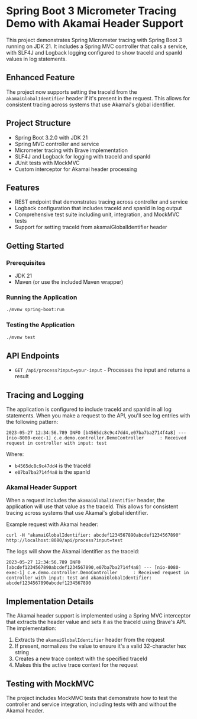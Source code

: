 # Spring Boot 3 Micrometer Tracing Demo with Akamai Header Support

This project demonstrates Spring Micrometer tracing with Spring Boot 3 running on JDK 21. It includes a Spring MVC controller that calls a service, with SLF4J and Logback logging configured to show traceId and spanId values in log statements.

## Enhanced Feature
The project now supports setting the traceId from the `akamaiGlobalIdentifier` header if it's present in the request. This allows for consistent tracing across systems that use Akamai's global identifier.

## Project Structure

- Spring Boot 3.2.0 with JDK 21
- Spring MVC controller and service
- Micrometer tracing with Brave implementation
- SLF4J and Logback for logging with traceId and spanId
- JUnit tests with MockMVC
- Custom interceptor for Akamai header processing

## Features

- REST endpoint that demonstrates tracing across controller and service
- Logback configuration that includes traceId and spanId in log output
- Comprehensive test suite including unit, integration, and MockMVC tests
- Support for setting traceId from akamaiGlobalIdentifier header

## Getting Started

### Prerequisites

- JDK 21
- Maven (or use the included Maven wrapper)

### Running the Application

```bash
./mvnw spring-boot:run
```

### Testing the Application

```bash
./mvnw test
```

## API Endpoints

- `GET /api/process?input=your-input` - Processes the input and returns a result

## Tracing and Logging

The application is configured to include traceId and spanId in all log statements. When you make a request to the API, you'll see log entries with the following pattern:

```
2023-05-27 12:34:56.789 INFO [b4565dc8c9c47dd4,e07ba7ba2714f4a8] --- [nio-8080-exec-1] c.e.demo.controller.DemoController      : Received request in controller with input: test
```

Where:
- `b4565dc8c9c47dd4` is the traceId
- `e07ba7ba2714f4a8` is the spanId

### Akamai Header Support

When a request includes the `akamaiGlobalIdentifier` header, the application will use that value as the traceId. This allows for consistent tracing across systems that use Akamai's global identifier.

Example request with Akamai header:

```
curl -H "akamaiGlobalIdentifier: abcdef1234567890abcdef1234567890" http://localhost:8080/api/process?input=test
```

The logs will show the Akamai identifier as the traceId:

```
2023-05-27 12:34:56.789 INFO [abcdef1234567890abcdef1234567890,e07ba7ba2714f4a8] --- [nio-8080-exec-1] c.e.demo.controller.DemoController      : Received request in controller with input: test and akamaiGlobalIdentifier: abcdef1234567890abcdef1234567890
```

## Implementation Details

The Akamai header support is implemented using a Spring MVC interceptor that extracts the header value and sets it as the traceId using Brave's API. The implementation:

1. Extracts the `akamaiGlobalIdentifier` header from the request
2. If present, normalizes the value to ensure it's a valid 32-character hex string
3. Creates a new trace context with the specified traceId
4. Makes this the active trace context for the request

## Testing with MockMVC

The project includes MockMVC tests that demonstrate how to test the controller and service integration, including tests with and without the Akamai header.
